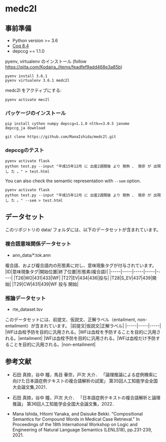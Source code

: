# medc2l

## 事前準備
- Python version >= 3.6
- [Coq 8.4](https://github.com/verypluming/flask_sts/tree/master/ccg2lambda/install_coq.md)
- depccg == 1.1.0

pyenv, virtualenv のインストール (follow https://qiita.com/Kodaira_/items/feadfef9add468e3a85b)
```
pyenv install 3.6.1
pyenv virtualenv 3.6.1 medc2l
```

medc2l をアクティブにする:
```
pyenv activate mec2l
```

### パッケージのインストール
```
pip install cython numpy depccg=1.1.0 nltk==3.0.5 janome
depccg_ja download
```
```
git clone https://github.com/ManaIshida/medc2l.git
```

### depccgのテスト
```
pyenv activate flask
python test.py --input "平成15年12月 に 出産2週間後 より 発熱 、 発疹 が 出現 し た 。" > test.html
```

You can also check the semantic representation with `--sem` option.
```
pyenv activate flask
python test.py --input "平成15年12月 に 出産2週間後 より 発熱 、 発疹 が 出現 し た 。" --sem > test.html
```

## データセット
このリポジトリの data/ フォルダには、以下のデータセットが含まれています。

### 複合語意味関係データセット
- ann_data/*.tok.ann

複合語、および複合語内の形態素に対し、意味現象タグが付与されています。
|ID|意味現象タグ|開始位置|終了位置|形態素(複合語)|
|-----|-----|-----|-----|-----|
|T26|WO|431|433|WF|
|T27|EV|434|436|投与|
|T28|S_EV|437|439|開始|
|T29|CW|431|439|WF 投与 開始|


### 推論データセット
- rte_dataset.tsv

このデータセットには、前提文、仮説文、正解ラベル（entailment, non-entailment）が含まれています。
|前提文|仮説文|正解ラベル|
|-----|-----|-----|
|WFは血栓予防を目的に汎用される。|WFは血栓を予防することを目的に汎用される。|entailment|
|WFは血栓予防を目的に汎用される。|WFは血栓だけ予防することを目的に汎用される。|non-entailment|


## 参考文献
- 石田 真捺，谷中 瞳，馬目 華奈，戸次 大介．
「論理推論による症例検索に向けた日本語症例テキストの複合語解析の試案」
第35回人工知能学会全国大会論文集,2021．

- 石田 真捺，谷中 瞳，戸次 大介．
「日本語症例テキストの複合語解析と論理推論」
第36回人工知能学会全国大会論文集，2022．

- Mana Ishida, Hitomi Yanaka, and Daisuke Bekki.
"Compositional Semantics for Compound Words in Medical Case Retrieval."
In Proceedings of the 18th International Workshop on Logic and Engineering of Natural Language Semantics (LENLS18), pp.231-239, 2021.
